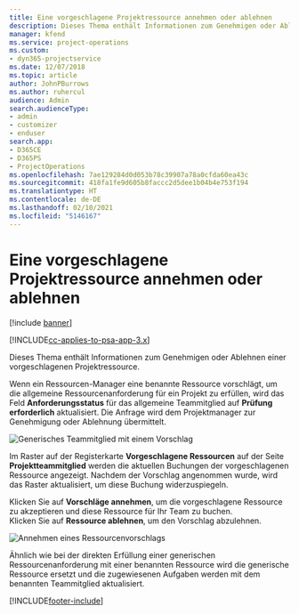 ```yaml
---
title: Eine vorgeschlagene Projektressource annehmen oder ablehnen
description: Dieses Thema enthält Informationen zum Genehmigen oder Ablehnen einer vorgeschlagenen Projektressource.
manager: kfend
ms.service: project-operations
ms.custom:
- dyn365-projectservice
ms.date: 12/07/2018
ms.topic: article
author: JohnPBurrows
ms.author: ruhercul
audience: Admin
search.audienceType:
- admin
- customizer
- enduser
search.app:
- D365CE
- D365PS
- ProjectOperations
ms.openlocfilehash: 7ae129284d0d053b78c39907a78a0cfda60ea43c
ms.sourcegitcommit: 418fa1fe9d605b8faccc2d5dee1b04b4e753f194
ms.translationtype: HT
ms.contentlocale: de-DE
ms.lasthandoff: 02/10/2021
ms.locfileid: "5146167"
---
```

# <a name="accept-or-reject-a-proposed-project-resource"></a>Eine vorgeschlagene Projektressource annehmen oder ablehnen

[!include [banner](../includes/psa-now-project-operations.md)]

[!INCLUDE[cc-applies-to-psa-app-3.x](../includes/cc-applies-to-psa-app-3x.md)]

Dieses Thema enthält Informationen zum Genehmigen oder Ablehnen einer vorgeschlagenen Projektressource.

Wenn ein Ressourcen-Manager eine benannte Ressource vorschlägt, um die allgemeine Ressourcenanforderung für ein Projekt zu erfüllen, wird das Feld **Anforderungsstatus** für das allgemeine Teammitglied auf **Prüfung erforderlich** aktualisiert. Die Anfrage wird dem Projektmanager zur Genehmigung oder Ablehnung übermittelt.

![Generisches Teammitglied mit einem Vorschlag](media/RM-how-to-19.png)

Im Raster auf der Registerkarte **Vorgeschlagene Ressourcen** auf der Seite **Projektteammitglied** werden die aktuellen Buchungen der vorgeschlagenen Ressource angezeigt. Nachdem der Vorschlag angenommen wurde, wird das Raster aktualisiert, um diese Buchung widerzuspiegeln. 

Klicken Sie auf **Vorschläge annehmen**, um die vorgeschlagene Ressource zu akzeptieren und diese Ressource für Ihr Team zu buchen.  
Klicken Sie auf **Ressource ablehnen**, um den Vorschlag abzulehnen.

![Annehmen eines Ressourcenvorschlags](media/RM-how-to-20.png) 

Ähnlich wie bei der direkten Erfüllung einer generischen Ressourcenanforderung mit einer benannten Ressource wird die generische Ressource ersetzt und die zugewiesenen Aufgaben werden mit dem benannten Teammitglied aktualisiert.


[!INCLUDE[footer-include](../includes/footer-banner.md)]